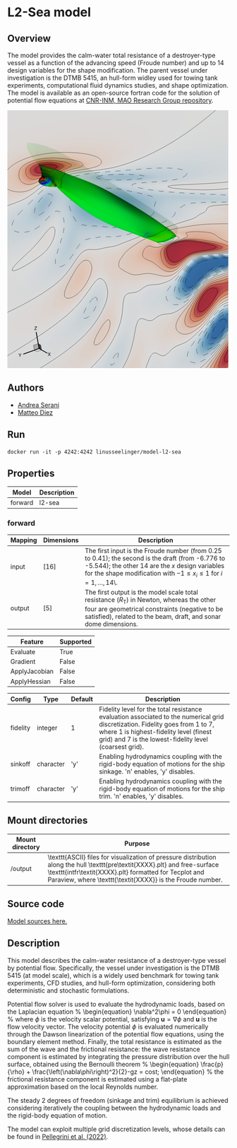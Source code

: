 # L2-Sea model

## Overview
The model provides the calm-water total resistance of a destroyer-type vessel as a function of the advancing speed (Froude number) and up to 14 design variables for the shape modification. The parent vessel under investigation is the DTMB 5415, an hull-form widley used for towing tank experiments, computational fluid dynamics studies, and shape optimization. The model is available as an open-source fortran code for the solution of potential flow equations at [CNR-INM, MAO Research Group repository](https://github.com/MAORG-CNR-INM/NATO-AVT-331-L2-Sea-Benchmark).

![L2-Sea-Model](https://raw.githubusercontent.com/UM-Bridge/benchmarks/main/models/l2-sea/l2sea_example.png "DTMB 5415 view of the wave elevation pattern and pressure field on the hull surface")

## Authors
- [Andrea Serani](mailto:andrea.serani@cnr.it)
- [Matteo Diez](mailto:matteo.diez@cnr.it)

## Run
```
docker run -it -p 4242:4242 linusseelinger/model-l2-sea
```

## Properties

Model | Description
---|---
forward | l2-sea

### forward
Mapping | Dimensions | Description
---|---|---
input | [16] | The first input is the Froude number (from 0.25 to 0.41); the second is the draft (from -6.776 to -5.544); the other 14 are the $x$ design variables for the shape modification with $-1\leq x_i \leq 1$ for $i=1,\dots,14$\\.
output | [5] | The first output is the model scale total resistance ($R_\mathrm{T}$) in Newton, whereas the other four are geometrical constraints (negative to be satisfied), related to the beam, draft, and sonar dome dimensions.

Feature | Supported
---|---
Evaluate | True
Gradient | False
ApplyJacobian | False
ApplyHessian | False

Config | Type | Default | Description
---|---|---|---
fidelity | integer | 1 | Fidelity level for the total resistance evaluation associated to the numerical grid discretization. Fidelity goes from 1 to 7, where 1 is highest-fidelity level (finest grid) and 7 is the lowest-fidelity level (coarsest grid).
sinkoff | character | 'y' | Enabling hydrodynamics coupling with the rigid-body equation of motions for the ship sinkage. 'n' enables, 'y' disables.
trimoff | character | 'y' | Enabling hydrodynamics coupling with the rigid-body equation of motions for the ship trim. 'n' enables, 'y' disables.

## Mount directories
Mount directory | Purpose
---|---
/output | \texttt{ASCII} files for visualization of pressure distribution along the hull \texttt{pre\textit{XXXX}.plt} and free-surface \texttt{intfr\textit{XXXX}.plt} formatted for Tecplot and Paraview, where \texttt{\textit{XXXX}} is the Froude number.

## Source code

[Model sources here.](https://github.com/UM-Bridge/benchmarks/tree/main/models/l2-sea)

## Description
This model describes the calm-water resistance of a destroyer-type vessel by potential flow. Specifically, the vessel under investigation is the DTMB 5415 (at model scale), which is a widely used benchmark for towing tank experiments, CFD studies, and hull-form optimization, considering both deterministic and stochastic formulations.

Potential flow solver is used to evaluate the hydrodynamic loads, based on the Laplacian equation
%
\begin{equation}
    \nabla^2\phi = 0
\end{equation}
%
where $\phi$ is the velocity scalar potential, satisfying $\mathbf{u}=\nabla\phi$ and $\mathbf{u}$ is the flow velocity vector. The velocity potential $\phi$ is evaluated numerically through the Dawson linearization of the potential flow equations, using the boundary element method. Finally, the total resistance is estimated as the sum of the wave and the frictional resistance: the wave resistance component is estimated by integrating the pressure distribution over the hull surface, obtained using the Bernoulli theorem
%
\begin{equation}
    \frac{p}{\rho} + \frac{\left(\nabla\phi\right)^2}{2}-gz = cost;
\end{equation}
%
the frictional resistance component is estimated using a flat-plate approximation based on the local Reynolds number.

The steady 2 degrees of freedom (sinkage and trim) equilibrium is achieved considering iteratively the coupling between the hydrodynamic loads and the rigid-body equation of motion.

The model can exploit multiple grid discretization levels, whose details can be found in [Pellegrini et al. (2022)](https://doi.org/10.3390/math10030481).
